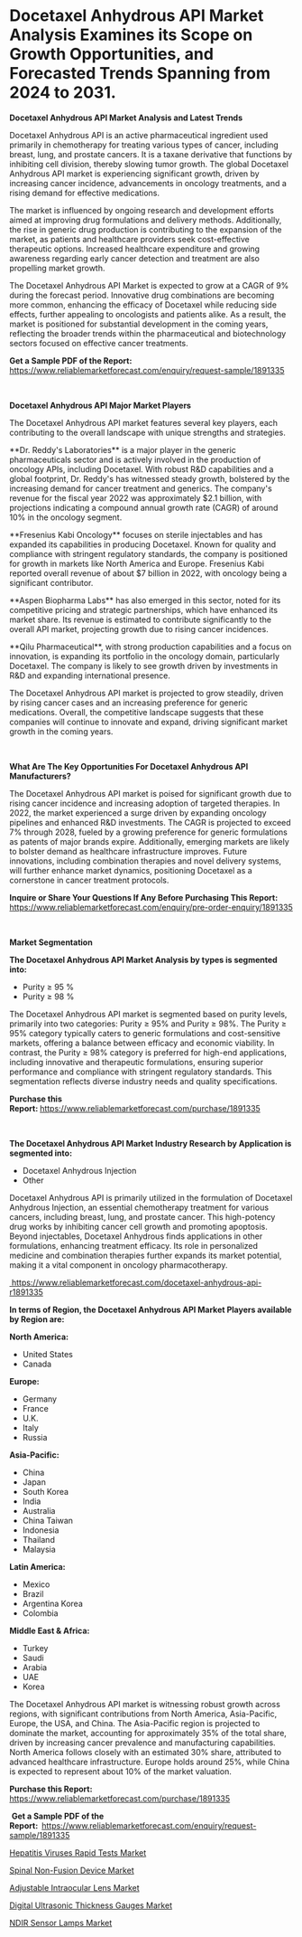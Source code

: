 <p><h1>Docetaxel Anhydrous API Market Analysis Examines its Scope on Growth Opportunities, and Forecasted Trends Spanning from 2024 to 2031.</h1></p><p><strong>Docetaxel Anhydrous API Market Analysis and Latest Trends</strong></p>
<p><p>Docetaxel Anhydrous API is an active pharmaceutical ingredient used primarily in chemotherapy for treating various types of cancer, including breast, lung, and prostate cancers. It is a taxane derivative that functions by inhibiting cell division, thereby slowing tumor growth. The global Docetaxel Anhydrous API market is experiencing significant growth, driven by increasing cancer incidence, advancements in oncology treatments, and a rising demand for effective medications.</p><p>The market is influenced by ongoing research and development efforts aimed at improving drug formulations and delivery methods. Additionally, the rise in generic drug production is contributing to the expansion of the market, as patients and healthcare providers seek cost-effective therapeutic options. Increased healthcare expenditure and growing awareness regarding early cancer detection and treatment are also propelling market growth.</p><p>The Docetaxel Anhydrous API Market is expected to grow at a CAGR of 9% during the forecast period. Innovative drug combinations are becoming more common, enhancing the efficacy of Docetaxel while reducing side effects, further appealing to oncologists and patients alike. As a result, the market is positioned for substantial development in the coming years, reflecting the broader trends within the pharmaceutical and biotechnology sectors focused on effective cancer treatments.</p></p>
<p><strong>Get a Sample PDF of the Report:&nbsp;</strong> <a href="https://www.reliablemarketforecast.com/enquiry/request-sample/1891335?utm_campaign=1733&utm_medium=2&utm_source=Github&utm_content=ia&utm_term=24102024&utm_id=docetaxel-anhydrous-api">https://www.reliablemarketforecast.com/enquiry/request-sample/1891335</a></p>
<p>&nbsp;</p>
<p><strong>Docetaxel Anhydrous API Major Market Players</strong></p>
<p><p>The Docetaxel Anhydrous API market features several key players, each contributing to the overall landscape with unique strengths and strategies.</p><p>**Dr. Reddy's Laboratories** is a major player in the generic pharmaceuticals sector and is actively involved in the production of oncology APIs, including Docetaxel. With robust R&D capabilities and a global footprint, Dr. Reddy's has witnessed steady growth, bolstered by the increasing demand for cancer treatment and generics. The company's revenue for the fiscal year 2022 was approximately $2.1 billion, with projections indicating a compound annual growth rate (CAGR) of around 10% in the oncology segment.</p><p>**Fresenius Kabi Oncology** focuses on sterile injectables and has expanded its capabilities in producing Docetaxel. Known for quality and compliance with stringent regulatory standards, the company is positioned for growth in markets like North America and Europe. Fresenius Kabi reported overall revenue of about $7 billion in 2022, with oncology being a significant contributor.</p><p>**Aspen Biopharma Labs** has also emerged in this sector, noted for its competitive pricing and strategic partnerships, which have enhanced its market share. Its revenue is estimated to contribute significantly to the overall API market, projecting growth due to rising cancer incidences.</p><p>**Qilu Pharmaceutical**, with strong production capabilities and a focus on innovation, is expanding its portfolio in the oncology domain, particularly Docetaxel. The company is likely to see growth driven by investments in R&D and expanding international presence.</p><p>The Docetaxel Anhydrous API market is projected to grow steadily, driven by rising cancer cases and an increasing preference for generic medications. Overall, the competitive landscape suggests that these companies will continue to innovate and expand, driving significant market growth in the coming years.</p></p>
<p>&nbsp;</p>
<p><strong>What Are The Key Opportunities For Docetaxel Anhydrous API Manufacturers?</strong></p>
<p><p>The Docetaxel Anhydrous API market is poised for significant growth due to rising cancer incidence and increasing adoption of targeted therapies. In 2022, the market experienced a surge driven by expanding oncology pipelines and enhanced R&D investments. The CAGR is projected to exceed 7% through 2028, fueled by a growing preference for generic formulations as patents of major brands expire. Additionally, emerging markets are likely to bolster demand as healthcare infrastructure improves. Future innovations, including combination therapies and novel delivery systems, will further enhance market dynamics, positioning Docetaxel as a cornerstone in cancer treatment protocols.</p></p>
<p><strong>Inquire or Share Your Questions If Any Before Purchasing This Report:</strong> <a href="https://www.reliablemarketforecast.com/enquiry/pre-order-enquiry/1891335?utm_campaign=1733&utm_medium=2&utm_source=Github&utm_content=ia&utm_term=24102024&utm_id=docetaxel-anhydrous-api">https://www.reliablemarketforecast.com/enquiry/pre-order-enquiry/1891335</a></p>
<p>&nbsp;</p>
<p><strong>Market Segmentation</strong></p>
<p><strong>The Docetaxel Anhydrous API Market Analysis by types is segmented into:</strong></p>
<p><ul><li>Purity ≥ 95 %</li><li>Purity ≥ 98 %</li></ul></p>
<p><p>The Docetaxel Anhydrous API market is segmented based on purity levels, primarily into two categories: Purity ≥ 95% and Purity ≥ 98%. The Purity ≥ 95% category typically caters to generic formulations and cost-sensitive markets, offering a balance between efficacy and economic viability. In contrast, the Purity ≥ 98% category is preferred for high-end applications, including innovative and therapeutic formulations, ensuring superior performance and compliance with stringent regulatory standards. This segmentation reflects diverse industry needs and quality specifications.</p></p>
<p><strong>Purchase this Report:&nbsp;</strong><a href="https://www.reliablemarketforecast.com/purchase/1891335?utm_campaign=1733&utm_medium=2&utm_source=Github&utm_content=ia&utm_term=24102024&utm_id=docetaxel-anhydrous-api">https://www.reliablemarketforecast.com/purchase/1891335</a></p>
<p>&nbsp;</p>
<p><strong>The Docetaxel Anhydrous API Market Industry Research by Application is segmented into:</strong></p>
<p><ul><li>Docetaxel Anhydrous Injection</li><li>Other</li></ul></p>
<p><p>Docetaxel Anhydrous API is primarily utilized in the formulation of Docetaxel Anhydrous Injection, an essential chemotherapy treatment for various cancers, including breast, lung, and prostate cancer. This high-potency drug works by inhibiting cancer cell growth and promoting apoptosis. Beyond injectables, Docetaxel Anhydrous finds applications in other formulations, enhancing treatment efficacy. Its role in personalized medicine and combination therapies further expands its market potential, making it a vital component in oncology pharmacotherapy.</p></p>
<p><a href="https://www.reliablemarketforecast.com/docetaxel-anhydrous-api-r1891335?utm_campaign=1733&utm_medium=2&utm_source=Github&utm_content=ia&utm_term=24102024&utm_id=docetaxel-anhydrous-api">&nbsp;https://www.reliablemarketforecast.com/docetaxel-anhydrous-api-r1891335</a></p>
<p><strong>In terms of Region, the Docetaxel Anhydrous API Market Players available by Region are:</strong></p>
<p>
    <p> <strong> North America: </strong>
        <ul>
            <li>United States</li>
            <li>Canada</li>
        </ul>
        </p> 
    <p> <strong> Europe: </strong>
        <ul>
            <li>Germany</li>
            <li>France</li>
            <li>U.K.</li>
            <li>Italy</li>
            <li>Russia</li>
        </ul>
        </p> 
    <p> <strong> Asia-Pacific: </strong>
        <ul>
            <li>China</li>
            <li>Japan</li>
            <li>South Korea</li>
            <li>India</li>
            <li>Australia</li>
            <li>China Taiwan</li>
            <li>Indonesia</li>
            <li>Thailand</li>
            <li>Malaysia</li>
        </ul>
        </p> 
    <p> <strong> Latin America: </strong>
        <ul>
            <li>Mexico</li>
            <li>Brazil</li>
            <li>Argentina Korea</li>
            <li>Colombia</li>
        </ul>
        </p> 
    <p> <strong> Middle East & Africa: </strong>
        <ul>
            <li>Turkey</li>
            <li>Saudi</li>
            <li>Arabia</li>
            <li>UAE</li>
            <li>Korea</li>
        </ul>
    </p>
    </p>
<p><p>The Docetaxel Anhydrous API market is witnessing robust growth across regions, with significant contributions from North America, Asia-Pacific, Europe, the USA, and China. The Asia-Pacific region is projected to dominate the market, accounting for approximately 35% of the total share, driven by increasing cancer prevalence and manufacturing capabilities. North America follows closely with an estimated 30% share, attributed to advanced healthcare infrastructure. Europe holds around 25%, while China is expected to represent about 10% of the market valuation.</p></p>
<p><strong>Purchase this Report: </strong><a href="https://www.reliablemarketforecast.com/purchase/1891335?utm_campaign=1733&utm_medium=2&utm_source=Github&utm_content=ia&utm_term=24102024&utm_id=docetaxel-anhydrous-api">https://www.reliablemarketforecast.com/purchase/1891335</a></p>
<p>&nbsp;<strong>Get a Sample PDF of the Report:&nbsp;&nbsp;</strong><a href="https://www.reliablemarketforecast.com/enquiry/request-sample/1891335?utm_campaign=1733&utm_medium=2&utm_source=Github&utm_content=ia&utm_term=24102024&utm_id=docetaxel-anhydrous-api">https://www.reliablemarketforecast.com/enquiry/request-sample/1891335</a></p>
<p><strong></strong></p>
<p><p><a href="https://www.linkedin.com/pulse/hepatitis-viruses-rapid-tests-market-forecast-global-trends-wxnlf?utm_campaign=1733&utm_medium=2&utm_source=Github&utm_content=ia&utm_term=24102024&utm_id=docetaxel-anhydrous-api">Hepatitis Viruses Rapid Tests Market</a></p><p><a href="https://www.linkedin.com/pulse/spinal-non-fusion-device-market-dynamics-application-types-eyd9f?utm_campaign=1733&utm_medium=2&utm_source=Github&utm_content=ia&utm_term=24102024&utm_id=docetaxel-anhydrous-api">Spinal Non-Fusion Device Market</a></p><p><a href="https://www.linkedin.com/pulse/global-adjustable-intraocular-lens-market-product-types-applications-vy27f?utm_campaign=1733&utm_medium=2&utm_source=Github&utm_content=ia&utm_term=24102024&utm_id=docetaxel-anhydrous-api">Adjustable Intraocular Lens Market</a></p><p><a href="https://www.linkedin.com/pulse/digital-ultrasonic-thickness-gauges-market-regional-outlook-nppvf?utm_campaign=1733&utm_medium=2&utm_source=Github&utm_content=ia&utm_term=24102024&utm_id=docetaxel-anhydrous-api">Digital Ultrasonic Thickness Gauges Market</a></p><p><a href="https://www.linkedin.com/pulse/global-perspectives-ndir-sensor-lamps-market-trends-challenges-eyghf?utm_campaign=1733&utm_medium=2&utm_source=Github&utm_content=ia&utm_term=24102024&utm_id=docetaxel-anhydrous-api">NDIR Sensor Lamps Market</a></p></p>